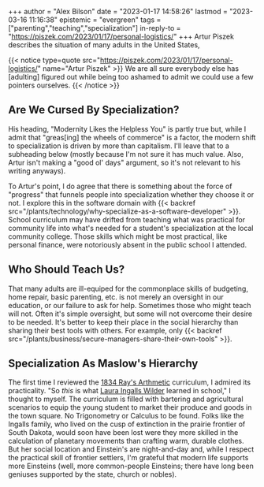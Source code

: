 +++
author = "Alex Bilson"
date = "2023-01-17 14:58:26"
lastmod = "2023-03-16 11:16:38"
epistemic = "evergreen"
tags = ["parenting","teaching","specialization"]
in-reply-to = "https://piszek.com/2023/01/17/personal-logistics/"
+++
Artur Piszek describes the situation of many adults in the United States,

{{< notice type=quote src="https://piszek.com/2023/01/17/personal-logistics/" name="Artur Piszek" >}}
We are all sure everybody else has [adulting] figured out while being too ashamed to admit we could use a few pointers ourselves.
{{< /notice >}}

## Are We Cursed By Specialization?

His heading, "Modernity Likes the Helpless You" is partly true but, while I admit that "greas[ing] the wheels of commerce" is a factor, the modern shift to specialization is driven by more than capitalism. I'll leave that to a subheading below (mostly because I'm not sure it has much value. Also, Artur isn't making a "good ol' days" argument, so it's not relevant to his writing anyways).

To Artur's point, I do agree that there is something about the force of "progress" that funnels people into specialization whether they choose it or not. I explore this in the software domain with {{< backref src="/plants/technology/why-specialize-as-a-software-developer" >}}. School curriculum may have drifted from teaching what was practical for community life into what's needed for a student's specialization at the local community college. Those skills which might be most practical, like personal finance, were notoriously absent in the public school I attended.

## Who Should Teach Us?

That many adults are ill-equiped for the commonplace skills of budgeting, home repair, basic parenting, etc. is not merely an oversight in our education, or our failure to ask for help. Sometimes those who might teach will not. Often it's simple oversight, but some will not overcome their desire to be needed. It's better to keep their place in the social hierarchy than sharing their best tools with others. For example, only {{< backref src="/plants/business/secure-managers-share-their-own-tools" >}}.

## Specialization As Maslow's Hierarchy

The first time I reviewed the [1834 Ray's Arthmetic](https://en.wikipedia.org/wiki/McGuffey_Readers) curriculum, I admired its practicality. "So _this_ is what [Laura Ingalls Wilder](https://en.wikipedia.org/wiki/Laura_Ingalls_Wilder) learned in school," I thought to myself. The curriculum is filled with bartering and agricultural scenarios to equip the young student to market their produce and goods in the town square. No Trigonometry or Calculus to be found. Folks like the Ingalls family, who lived on the cusp of extinction in the prairie frontier of South Dakota, would soon have been lost were they more skilled in the calculation of planetary movements than crafting warm, durable clothes. But her social location and Einstein's are night-and-day and, while I respect the practical skill of frontier settlers, I'm grateful that modern life supports more Einsteins (well, more common-people Einsteins; there have long been geniuses supported by the state, church or nobles).
